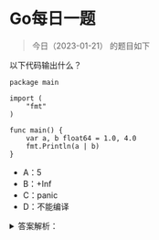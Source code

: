 # Go每日一题

> 今日（2023-01-21） 的题目如下

以下代码输出什么？

```golang
package main

import (
	"fmt"
)

func main() {
	var a, b float64 = 1.0, 4.0
	fmt.Println(a | b)
}
```

- A：5
- B：+Inf
- C：panic
- D：不能编译


<details>
<summary>答案解析：</summary>
<div>

正确答案：D

`|` 操作是按位或操作符，它的操作数**只能是整数**，而上面这道题的操作数是 `float64`，因此编译不通过。

这是 Go 规范的内容 [https://docs.studygolang.com/ref/spec#Arithmetic_operators](https://docs.studygolang.com/ref/spec#Arithmetic_operators)：

```
+    sum                    integers, floats, complex values, strings
-    difference             integers, floats, complex values
*    product                integers, floats, complex values
/    quotient               integers, floats, complex values
%    remainder              integers

&    bitwise AND            integers
|    bitwise OR             integers
^    bitwise XOR            integers
&^   bit clear (AND NOT)    integers

<<   left shift             integer << integer >= 0
>>   right shift            integer >> integer >= 0
```

可以通过 play 在线编译看看：[https://play.studygolang.com/p/lLMbGE_ajrg](https://play.studygolang.com/p/lLMbGE_ajrg)

### 验证

VSCode 会提示以下错误

```
# command-line-arguments
./main.go:9:14: invalid operation: operator | not defined on a (variable of type float64)
```

</div>
</details>